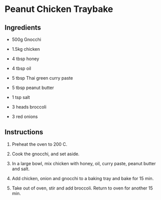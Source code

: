 # Peanut Chicken Traybake

## Ingredients

* 500g Gnocchi

* 1.5kg chicken

* 4 tbsp honey

* 4 tbsp oil

* 5 tbsp Thai green curry paste

* 5 tbsp peanut butter

* 1 tsp salt

* 3 heads broccoli

* 3 red onions

## Instructions

1. Preheat the oven to 200 C.

2. Cook the gnocchi, and set aside.

3. In a large bowl, mix chicken with honey, oil, curry paste, peanut butter and salt.

4. Add chicken, onion and gnocchi to a baking tray and bake for 15 min.

5. Take out of oven, stir and add broccoli. Return to oven for another 15 min.
